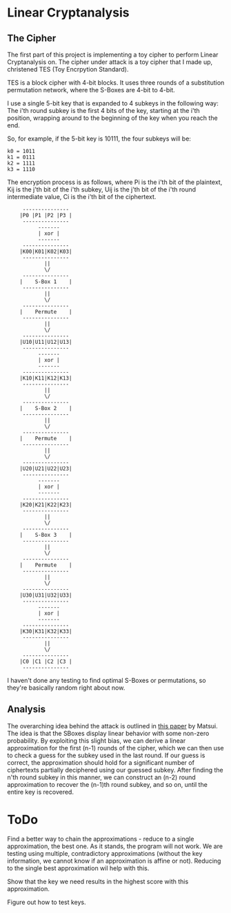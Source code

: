 Linear Cryptanalysis
===================

The Cipher
----------

The first part of this project is implementing a toy cipher to perform
Linear Cryptanalysis on. The cipher under attack is a toy cipher that I
made up, christened TES (Toy Encrpytion Standard). 

TES is a block cipher with 4-bit blocks. It uses three rounds of a substitution
permutation network, where the S-Boxes are 4-bit to 4-bit.

I use a single 5-bit key that is expanded to 4 subkeys in the following
way: The i'th round subkey is the first 4 bits of the key, starting at the i'th
position, wrapping around to the beginning of the key when you reach the end.

So, for example, if the 5-bit key is 10111, the four subkeys will be:

    k0 = 1011
    k1 = 0111
    k2 = 1111
    k3 = 1110

The encryption process is as follows, where Pi is the i'th bit of the plaintext,
Kij is the j'th bit of the i'th subkey, Uij is the j'th bit of the i'th round
intermediate value, Ci is the i'th bit of the ciphertext.


         ---------------
        |P0 |P1 |P2 |P3 |
         ---------------
              -------
              | xor |
              -------
         ---------------
        |K00|K01|K02|K03|
         ---------------
                ||
                \/
         ---------------
        |    S-Box 1    |
         ---------------
                ||
                \/
         ---------------
        |    Permute    |
         ---------------
                ||
                \/
         ---------------
        |U10|U11|U12|U13|
         ---------------
              -------
              | xor | 
              -------
         ---------------
        |K10|K11|K12|K13|
         ---------------
                ||
                \/
         ---------------
        |    S-Box 2    |
         ---------------
                ||
                \/
         ---------------
        |    Permute    |
         ---------------
                ||
                \/
         ---------------
        |U20|U21|U22|U23|
         ---------------
              -------
              | xor | 
              -------
         ---------------
        |K20|K21|K22|K23|
         ---------------
                ||
                \/
         ---------------
        |    S-Box 3    |
         ---------------
                ||
                \/
         ---------------
        |    Permute    |
         ---------------
                ||
                \/
         ---------------
        |U30|U31|U32|U33|
         ---------------
              -------
              | xor | 
              -------
         ---------------
        |K30|K31|K32|K33|
         ---------------
                ||
                \/
         ---------------
        |C0 |C1 |C2 |C3 |
         ---------------


 I haven't done any testing to find optimal S-Boxes or permutations, so they're
 basically random right about now.

Analysis
--------

The overarching idea behind the attack is outlined in [this paper](http://luca-giuzzi.unibs.it/corsi/Support/papers-cryptography/Matsui.pdf) by Matsui. The idea is that the SBoxes display linear
behavior with some non-zero probability. By exploiting this slight bias,
we can derive a linear approximation for the first (n-1) rounds of the cipher,
which we can then use to check a guess for the subkey used in the last round.
If our guess is correct, the approximation should hold for a significant
number of ciphertexts partially deciphered using our guessed subkey. After finding
the n'th round subkey in this manner, we can construct an (n-2) round approximation
to recover the (n-1)th round subkey, and so on, until the entire key is recovered.

ToDo
====

Find a better way to chain the approximations - reduce to a single approximation,
the best one. As it stands, the program will not work. We are testing using
multiple, contradictory approximations (without the key information, we cannot
know if an approximation is affine or not). Reducing to the single best
approximation wil help with this.

Show that the key we need results in the highest score with this approximation.

Figure out how to test keys.
